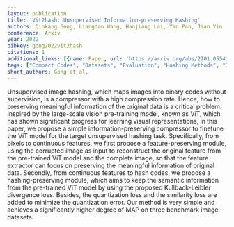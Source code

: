 ```yaml
---
layout: publication
title: 'Vit2hash: Unsupervised Information-preserving Hashing'
authors: Qinkang Gong, Liangdao Wang, Hanjiang Lai, Yan Pan, Jian Yin
conference: Arxiv
year: 2022
bibkey: gong2022vit2hash
citations: 1
additional_links: [{name: Paper, url: 'https://arxiv.org/abs/2201.05541'}]
tags: ["Compact Codes", "Datasets", "Evaluation", "Hashing Methods", "Image Retrieval", "Quantization", "Scalability", "Supervised", "Unsupervised"]
short_authors: Gong et al.
---
```

Unsupervised image hashing, which maps images into binary codes without
supervision, is a compressor with a high compression rate. Hence, how to
preserving meaningful information of the original data is a critical problem.
Inspired by the large-scale vision pre-training model, known as ViT, which has
shown significant progress for learning visual representations, in this paper,
we propose a simple information-preserving compressor to finetune the ViT model
for the target unsupervised hashing task. Specifically, from pixels to
continuous features, we first propose a feature-preserving module, using the
corrupted image as input to reconstruct the original feature from the
pre-trained ViT model and the complete image, so that the feature extractor can
focus on preserving the meaningful information of original data. Secondly, from
continuous features to hash codes, we propose a hashing-preserving module,
which aims to keep the semantic information from the pre-trained ViT model by
using the proposed Kullback-Leibler divergence loss. Besides, the quantization
loss and the similarity loss are added to minimize the quantization error. Our
method is very simple and achieves a significantly higher degree of MAP on
three benchmark image datasets.